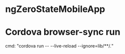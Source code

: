 # ngZeroStateMobileApp

# Cordova browser-sync run
cmd: "cordova run -- --live-reload --ignore=lib/**/*.*"
